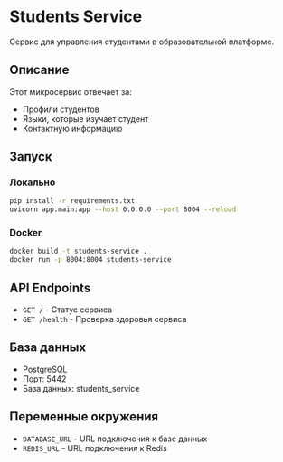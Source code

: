 # Students Service

Сервис для управления студентами в образовательной платформе.

## Описание

Этот микросервис отвечает за:
- Профили студентов
- Языки, которые изучает студент
- Контактную информацию

## Запуск

### Локально
```bash
pip install -r requirements.txt
uvicorn app.main:app --host 0.0.0.0 --port 8004 --reload
```

### Docker
```bash
docker build -t students-service .
docker run -p 8004:8004 students-service
```

## API Endpoints

- `GET /` - Статус сервиса
- `GET /health` - Проверка здоровья сервиса

## База данных

- PostgreSQL
- Порт: 5442
- База данных: students_service

## Переменные окружения

- `DATABASE_URL` - URL подключения к базе данных
- `REDIS_URL` - URL подключения к Redis